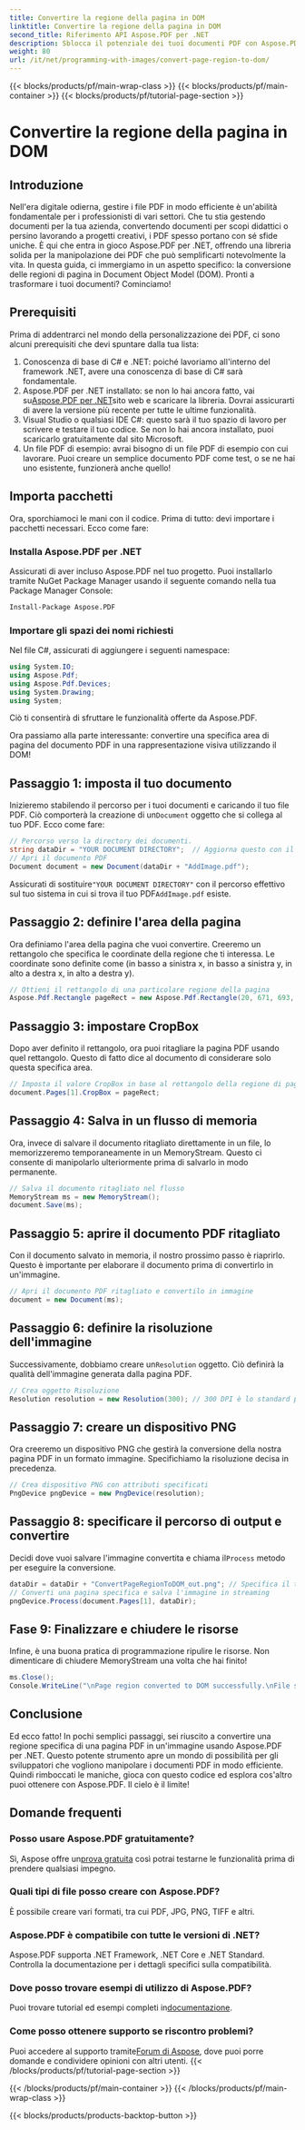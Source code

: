 ```yaml
---
title: Convertire la regione della pagina in DOM
linktitle: Convertire la regione della pagina in DOM
second_title: Riferimento API Aspose.PDF per .NET
description: Sblocca il potenziale dei tuoi documenti PDF con Aspose.PDF per .NET. Converti regioni di PDF in immagini e migliora il tuo flusso di lavoro.
weight: 80
url: /it/net/programming-with-images/convert-page-region-to-dom/
---
```


{{< blocks/products/pf/main-wrap-class >}}
{{< blocks/products/pf/main-container >}}
{{< blocks/products/pf/tutorial-page-section >}}

# Convertire la regione della pagina in DOM

## Introduzione

Nell'era digitale odierna, gestire i file PDF in modo efficiente è un'abilità fondamentale per i professionisti di vari settori. Che tu stia gestendo documenti per la tua azienda, convertendo documenti per scopi didattici o persino lavorando a progetti creativi, i PDF spesso portano con sé sfide uniche. È qui che entra in gioco Aspose.PDF per .NET, offrendo una libreria solida per la manipolazione dei PDF che può semplificarti notevolmente la vita. In questa guida, ci immergiamo in un aspetto specifico: la conversione delle regioni di pagina in Document Object Model (DOM). Pronti a trasformare i tuoi documenti? Cominciamo!

## Prerequisiti

Prima di addentrarci nel mondo della personalizzazione dei PDF, ci sono alcuni prerequisiti che devi spuntare dalla tua lista:
1. Conoscenza di base di C# e .NET: poiché lavoriamo all'interno del framework .NET, avere una conoscenza di base di C# sarà fondamentale.
2.  Aspose.PDF per .NET installato: se non lo hai ancora fatto, vai su[Aspose.PDF per .NET](https://releases.aspose.com/pdf/net/)sito web e scaricare la libreria. Dovrai assicurarti di avere la versione più recente per tutte le ultime funzionalità.
3. Visual Studio o qualsiasi IDE C#: questo sarà il tuo spazio di lavoro per scrivere e testare il tuo codice. Se non lo hai ancora installato, puoi scaricarlo gratuitamente dal sito Microsoft.
4. Un file PDF di esempio: avrai bisogno di un file PDF di esempio con cui lavorare. Puoi creare un semplice documento PDF come test, o se ne hai uno esistente, funzionerà anche quello!

## Importa pacchetti

Ora, sporchiamoci le mani con il codice. Prima di tutto: devi importare i pacchetti necessari. Ecco come fare:

### Installa Aspose.PDF per .NET
Assicurati di aver incluso Aspose.PDF nel tuo progetto. Puoi installarlo tramite NuGet Package Manager usando il seguente comando nella tua Package Manager Console:
```bash
Install-Package Aspose.PDF
```

### Importare gli spazi dei nomi richiesti
Nel file C#, assicurati di aggiungere i seguenti namespace:
```csharp
using System.IO;
using Aspose.Pdf;
using Aspose.Pdf.Devices;
using System.Drawing;
using System;
```

Ciò ti consentirà di sfruttare le funzionalità offerte da Aspose.PDF.

Ora passiamo alla parte interessante: convertire una specifica area di pagina del documento PDF in una rappresentazione visiva utilizzando il DOM!

## Passaggio 1: imposta il tuo documento
 Inizieremo stabilendo il percorso per i tuoi documenti e caricando il tuo file PDF. Ciò comporterà la creazione di un`Document` oggetto che si collega al tuo PDF. Ecco come fare:

```csharp
// Percorso verso la directory dei documenti.
string dataDir = "YOUR DOCUMENT DIRECTORY";  // Aggiorna questo con il percorso della tua directory
// Apri il documento PDF
Document document = new Document(dataDir + "AddImage.pdf");
```

 Assicurati di sostituire`"YOUR DOCUMENT DIRECTORY"` con il percorso effettivo sul tuo sistema in cui si trova il tuo PDF`AddImage.pdf` esiste.

## Passaggio 2: definire l'area della pagina
Ora definiamo l'area della pagina che vuoi convertire. Creeremo un rettangolo che specifica le coordinate della regione che ti interessa. Le coordinate sono definite come (in basso a sinistra x, in basso a sinistra y, in alto a destra x, in alto a destra y).

```csharp
// Ottieni il rettangolo di una particolare regione della pagina
Aspose.Pdf.Rectangle pageRect = new Aspose.Pdf.Rectangle(20, 671, 693, 1125);
```

## Passaggio 3: impostare CropBox
Dopo aver definito il rettangolo, ora puoi ritagliare la pagina PDF usando quel rettangolo. Questo di fatto dice al documento di considerare solo questa specifica area.

```csharp
// Imposta il valore CropBox in base al rettangolo della regione di pagina desiderata
document.Pages[1].CropBox = pageRect;
```

## Passaggio 4: Salva in un flusso di memoria
Ora, invece di salvare il documento ritagliato direttamente in un file, lo memorizzeremo temporaneamente in un MemoryStream. Questo ci consente di manipolarlo ulteriormente prima di salvarlo in modo permanente.

```csharp
// Salva il documento ritagliato nel flusso
MemoryStream ms = new MemoryStream();
document.Save(ms);
```

## Passaggio 5: aprire il documento PDF ritagliato
Con il documento salvato in memoria, il nostro prossimo passo è riaprirlo. Questo è importante per elaborare il documento prima di convertirlo in un'immagine.

```csharp
// Apri il documento PDF ritagliato e convertilo in immagine
document = new Document(ms);
```

## Passaggio 6: definire la risoluzione dell'immagine
Successivamente, dobbiamo creare un`Resolution` oggetto. Ciò definirà la qualità dell'immagine generata dalla pagina PDF.

```csharp
// Crea oggetto Risoluzione
Resolution resolution = new Resolution(300); // 300 DPI è lo standard per la qualità di stampa
```

## Passaggio 7: creare un dispositivo PNG
Ora creeremo un dispositivo PNG che gestirà la conversione della nostra pagina PDF in un formato immagine. Specifichiamo la risoluzione decisa in precedenza.

```csharp
// Crea dispositivo PNG con attributi specificati
PngDevice pngDevice = new PngDevice(resolution);
```

## Passaggio 8: specificare il percorso di output e convertire
Decidi dove vuoi salvare l'immagine convertita e chiama il`Process` metodo per eseguire la conversione.

```csharp
dataDir = dataDir + "ConvertPageRegionToDOM_out.png"; // Specifica il tuo file di output
// Converti una pagina specifica e salva l'immagine in streaming
pngDevice.Process(document.Pages[1], dataDir);
```

## Fase 9: Finalizzare e chiudere le risorse
Infine, è una buona pratica di programmazione ripulire le risorse. Non dimenticare di chiudere MemoryStream una volta che hai finito!

```csharp
ms.Close();
Console.WriteLine("\nPage region converted to DOM successfully.\nFile saved at " + dataDir);
```

## Conclusione

Ed ecco fatto! In pochi semplici passaggi, sei riuscito a convertire una regione specifica di una pagina PDF in un'immagine usando Aspose.PDF per .NET. Questo potente strumento apre un mondo di possibilità per gli sviluppatori che vogliono manipolare i documenti PDF in modo efficiente. Quindi rimboccati le maniche, gioca con questo codice ed esplora cos'altro puoi ottenere con Aspose.PDF. Il cielo è il limite!

## Domande frequenti

### Posso usare Aspose.PDF gratuitamente?  
 Sì, Aspose offre un[prova gratuita](https://releases.aspose.com/) così potrai testarne le funzionalità prima di prendere qualsiasi impegno.

### Quali tipi di file posso creare con Aspose.PDF?  
È possibile creare vari formati, tra cui PDF, JPG, PNG, TIFF e altri. 

### Aspose.PDF è compatibile con tutte le versioni di .NET?  
Aspose.PDF supporta .NET Framework, .NET Core e .NET Standard. Controlla la documentazione per i dettagli specifici sulla compatibilità.

### Dove posso trovare esempi di utilizzo di Aspose.PDF?  
 Puoi trovare tutorial ed esempi completi in[documentazione](https://reference.aspose.com/pdf/net/).

### Come posso ottenere supporto se riscontro problemi?  
 Puoi accedere al supporto tramite[Forum di Aspose](https://forum.aspose.com/c/pdf/10), dove puoi porre domande e condividere opinioni con altri utenti.
{{< /blocks/products/pf/tutorial-page-section >}}

{{< /blocks/products/pf/main-container >}}
{{< /blocks/products/pf/main-wrap-class >}}

{{< blocks/products/products-backtop-button >}}
